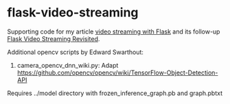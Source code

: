 flask-video-streaming
=====================

Supporting code for my article [video streaming with Flask](http://blog.miguelgrinberg.com/post/video-streaming-with-flask) and its follow-up [Flask Video Streaming Revisited](http://blog.miguelgrinberg.com/post/flask-video-streaming-revisited).

Additional opencv scripts by Edward Swarthout:

1. camera_opencv_dnn_wiki.py:  Adapt https://github.com/opencv/opencv/wiki/TensorFlow-Object-Detection-API

Requires ../model directory with frozen_inference_graph.pb and graph.pbtxt
